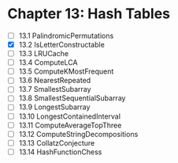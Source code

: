 # Chapter 13: Hash Tables

- [ ] 13.1 PalindromicPermutations
- [X] 13.2 IsLetterConstructable
- [ ] 13.3 LRUCache
- [ ] 13.4 ComputeLCA
- [ ] 13.5 ComputeKMostFrequent
- [ ] 13.6 NearestRepeated
- [ ] 13.7 SmallestSubarray
- [ ] 13.8 SmallestSequentialSubarray
- [ ] 13.9 LongestSubarray
- [ ] 13.10 LongestContainedInterval
- [ ] 13.11 ComputeAverageTopThree
- [ ] 13.12 ComputeStringDecompositions
- [ ] 13.13 CollatzConjecture
- [ ] 13.14 HashFunctionChess